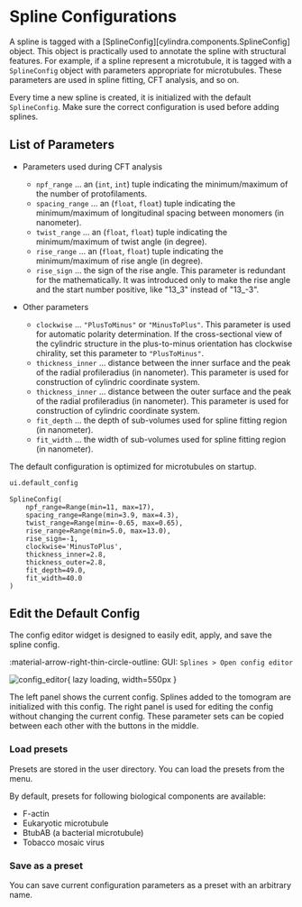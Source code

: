# Spline Configurations

A spline is tagged with a [SplineConfig][cylindra.components.SplineConfig] object. This
object is practically used to annotate the spline with structural features. For example,
if a spline represent a microtubule, it is tagged with a `SplineConfig` object with
parameters appropriate for microtubules. These parameters are used in spline fitting,
CFT analysis, and so on.

Every time a new spline is created, it is initialized with the default `SplineConfig`.
Make sure the correct configuration is used before adding splines.

## List of Parameters

- Parameters used during CFT analysis
  - `npf_range` ... an (`int`, `int`) tuple indicating the minimum/maximum of the
    number of protofilaments.
  - `spacing_range` ... an (`float`, `float`) tuple indicating the minimum/maximum of
    longitudinal spacing between monomers (in nanometer).
  - `twist_range` ... an (`float`, `float`) tuple indicating the minimum/maximum of
    twist angle (in degree).
  - `rise_range` ... an (`float`, `float`) tuple indicating the minimum/maximum of
    rise angle (in degree).
  - `rise_sign` ... the sign of the rise angle. This parameter is redundant for the
    mathematically. It was introduced only to make the rise angle and the start number positive, like "13_3" instead of "13_-3".

- Other parameters
  - `clockwise` ... `"PlusToMinus"` or `"MinusToPlus"`. This parameter is used for
    automatic polarity determination. If the cross-sectional view of the cylindric
    structure in the plus-to-minus orientation has clockwise chirality, set this
    parameter to `"PlusToMinus"`.
  - `thickness_inner` ... distance between the inner surface and the peak of the radial
    profileradius (in nanometer). This parameter is used for construction of cylindric
    coordinate system.
  - `thickness_inner` ... distance between the outer surface and the peak of the radial
    profileradius (in nanometer). This parameter is used for construction of cylindric
    coordinate system.
  - `fit_depth` ... the depth of sub-volumes used for spline fitting region (in
    nanometer).
  - `fit_width` ... the width of sub-volumes used for spline fitting region (in
    nanometer).

The default configuration is optimized for microtubules on startup.

``` python
ui.default_config
```

``` title="Output"
SplineConfig(
	npf_range=Range(min=11, max=17),
	spacing_range=Range(min=3.9, max=4.3),
	twist_range=Range(min=-0.65, max=0.65),
	rise_range=Range(min=5.0, max=13.0),
	rise_sign=-1,
	clockwise='MinusToPlus',
	thickness_inner=2.8,
	thickness_outer=2.8,
	fit_depth=49.0,
	fit_width=40.0
)
```

## Edit the Default Config

The config editor widget is designed to easily edit, apply, and save the spline config.

:material-arrow-right-thin-circle-outline: GUI: `Splines > Open config editor`

![config_editor](../images/config_editor.png){ lazy loading, width=550px }

The left panel shows the current config. Splines added to the tomogram are initialized
with this config. The right panel is used for editing the config without changing the
current config. These parameter sets can be copied between each other with the buttons
in the middle.

### Load presets

Presets are stored in the user directory. You can load the presets from the menu.

By default, presets for following biological components are available:

- F-actin
- Eukaryotic microtubule
- BtubAB (a bacterial microtubule)
- Tobacco mosaic virus

### Save as a preset

You can save current configuration parameters as a preset with an arbitrary name.
